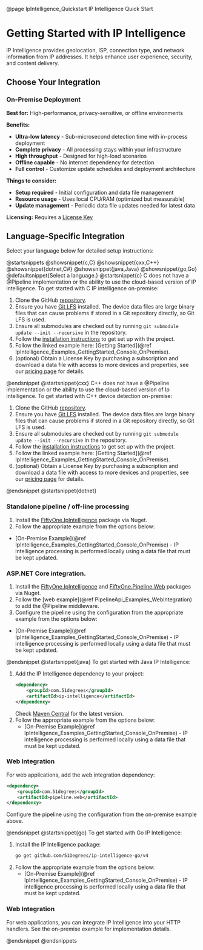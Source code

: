 @page IpIntelligence_Quickstart IP Intelligence Quick Start

# Getting Started with IP Intelligence

IP Intelligence provides geolocation, ISP, connection type, and network information from IP addresses. It helps enhance user experience, security, and content delivery.

## Choose Your Integration

### On-Premise Deployment
**Best for:** High-performance, privacy-sensitive, or offline environments

**Benefits:**
- **Ultra-low latency** - Sub-microsecond detection time with in-process deployment
- **Complete privacy** - All processing stays within your infrastructure
- **High throughput** - Designed for high-load scenarios
- **Offline capable** - No internet dependency for detection
- **Full control** - Customize update schedules and deployment architecture

**Things to consider:**
- **Setup required** - Initial configuration and data file management
- **Resource usage** - Uses local CPU/RAM (optimized but measurable)
- **Update management** - Periodic data file updates needed for latest data

**Licensing:** Requires a [License Key](https://51degrees.com/pricing)

## Language-Specific Integration

Select your language below for detailed setup instructions:

@startsnippets
@showsnippet{c,C}
@showsnippet{cxx,C++}
@showsnippet{dotnet,C#}
@showsnippet{java,Java}
@showsnippet{go,Go}
@defaultsnippet{Select a language.}
@startsnippet{c}
C does not have a @Pipeline implementation or the ability to use the cloud-based version of 
IP intelligence.
To get started with C IP intelligence on-premise:

1. Clone the GitHub [repository](https://github.com/51degrees/ip-intelligence-cxx).
2. Ensure you have [Git LFS](https://git-lfs.github.com/) installed. The device data files are large binary files that can cause problems if stored in a Git repository directly, so Git LFS is used.
3. Ensure all submodules are checked out by running `git submodule update --init --recursive` in the repository.
4. Follow the [installation instructions](https://github.com/51Degrees/ip-intelligence-cxx/blob/main/README%2Emd) to get set up with the project. <!-- TODO use ref and tagfile so this is not hardcoded -->
5. Follow the linked example here: [Getting Started](@ref IpIntelligence_Examples_GettingStarted_Console_OnPremise).
6. (optional) Obtain a License Key by purchasing a subscription and download a data file with access to more devices and properties, see our [pricing page](https://51degrees.com/pricing) for details.

@endsnippet
@startsnippet{cxx}
C++ does not have a @Pipeline implementation or the ability to use the cloud-based version of 
Ip intelligence.
To get started with C++ device detection on-premise:

1. Clone the GitHub [repository](https://github.com/51degrees/ip-intelligence-cxx).
2. Ensure you have [Git LFS](https://git-lfs.github.com/) installed. The device data files are large binary files that can cause problems if stored in a Git repository directly, so Git LFS is used.
3. Ensure all submodules are checked out by running `git submodule update --init --recursive` in the repository.
5. Follow the [installation instructions](https://github.com/51Degrees/ip-intelligence-cxx/blob/main/README%2Emd) to get set up with the project. <!-- TODO use ref and tagfile so this is not hardcoded -->
6. Follow the linked example here: [Getting Started](@ref IpIntelligence_Examples_GettingStarted_Console_OnPremise).
7. (optional) Obtain a License Key by purchasing a subscription and download a data file with access to more devices and properties, see our [pricing page](https://51degrees.com/pricing) for details.

@endsnippet
@startsnippet{dotnet}
### Standalone pipeline / off-line processing

1. Install the [FiftyOne.IpIntelligence](https://www.nuget.org/packages/FiftyOne.IpIntelligence) package via Nuget.
2. Follow the appropriate example from the options below:  
  * [On-Premise Example](@ref IpIntelligence_Examples_GettingStarted_Console_OnPremise) - IP intelligence processing is performed locally using a data file that must be kept updated.

### ASP.NET Core integration.

1. Install the [FiftyOne.IpIntelligence](https://www.nuget.org/packages/FiftyOne.IpIntelligence) and [FiftyOne.Pipeline.Web](https://www.nuget.org/packages/FiftyOne.Pipeline.Web) packages via Nuget.
2. Follow the [web example](@ref PipelineApi_Examples_WebIntegration) to add the @Pipeline middleware.
3. Configure the pipeline using the configuration from the appropriate example from the options below:
 * [On-Premise Example](@ref IpIntelligence_Examples_GettingStarted_Console_OnPremise) - IP intelligence processing is performed locally using a data file that must be kept updated.

@endsnippet
@startsnippet{java}
To get started with Java IP Intelligence:

1. Add the IP Intelligence dependency to your project:
   ```xml
   <dependency>
       <groupId>com.51degrees</groupId>
       <artifactId>ip-intelligence</artifactId>
   </dependency>
   ```
   Check [Maven Central](https://search.maven.org/artifact/com.51degrees/ip-intelligence) for the latest version.
2. Follow the appropriate example from the options below:
   * [On-Premise Example](@ref IpIntelligence_Examples_GettingStarted_Console_OnPremise) - IP intelligence processing is performed locally using a data file that must be kept updated.

### Web Integration

For web applications, add the web integration dependency:
```xml
<dependency>
    <groupId>com.51degrees</groupId>
    <artifactId>pipeline.web</artifactId>
</dependency>
```

Configure the pipeline using the configuration from the on-premise example above.

@endsnippet
@startsnippet{go}
To get started with Go IP Intelligence:

1. Install the IP Intelligence package:
   ```bash
   go get github.com/51Degrees/ip-intelligence-go/v4
   ```
2. Follow the appropriate example from the options below:
   * [On-Premise Example](@ref IpIntelligence_Examples_GettingStarted_Console_OnPremise) - IP intelligence processing is performed locally using a data file that must be kept updated.

### Web Integration

For web applications, you can integrate IP Intelligence into your HTTP handlers. See the on-premise example for implementation details.

@endsnippet
@endsnippets
